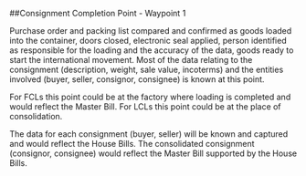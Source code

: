 ##Consignment Completion Point - Waypoint 1

Purchase order and packing list compared and confirmed as goods loaded into the container, doors closed, electronic seal applied, person identified as responsible for the loading and the accuracy of the data, goods ready to start the international movement. Most of the data relating to the consignment (description, weight, sale value, incoterms) and the entities involved (buyer, seller, consignor, consignee) is known at this point. 

For FCLs this point could be at the factory where loading is completed and would reflect the Master Bill. For LCLs this point could be at the place of consolidation. 

The data for each consignment (buyer, seller) will be known and captured and would reflect the House Bills. The consolidated consignment (consignor, consignee) would reflect the Master Bill supported by the House Bills.
